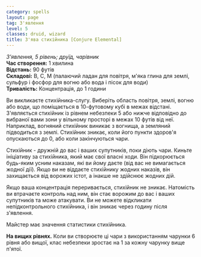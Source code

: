 ```yaml
---
category: spells
layout: page
tag: З'явлення
level: 5
classes: druid, wizard
title: З'ява стихійника [Conjure Elemental]
---
```


_З'явлення, 5 рівень; друїд, чарівник_   
**Час створення:** 1 хвилина    
**Відстань:** 90 футів    
**Складові:** В, С, М (палаючий ладан для повітря, м'яка глина для землі, сульфур і фосфор для вогню або вода і пісок для води)    
**Тривалість:** Концентрація, до 1 години    

Ви викликаєте стихійника-слугу. Виберіть область повітря, землі, вогню або води, що поміщається в 10-футовому кубі в межах відстані. З'являється стихійник із рівнем небезпеки 5 або нижче відповідно до вибраної вами зони у вільному просторі в межах 10 футів від неї. Наприклад, вогняний стихійник виникає з вогнища, а земляний підводиться з землі. Стихійник зникає, коли його пункти здоров'я опускаються до 0, або коли закінчуються чари.    

Стихійник - дружній до вас і ваших супутників, поки діють чари. Киньте ініціативу за стихійника, який має свої власні ходи. Він підкорюється будь-яким усним наказам, які ви йому даєте (від вас не вимагається жодної дії). Якщо ви не віддаєте стихійнику жодних наказів, він захищається від ворожих істот, а інакше не здійснює жодних дій.    

Якщо ваша концентрація переривається, стихійник не зникає. Натомість ви втрачаєте контроль над ним, він стає ворожим до вас і ваших супутників та може атакувати. Ви не можете відкликати непідконтрольного стихійника, і він зникає через годину після з'явлення.  

Майстер має значення статистики стихійника.   

**На вищих рівнях.** Коли ви створюєте ці чари з використанням чарунки 6 рівня або вищої, клас небезпеки зростає на 1 за кожну чарунку вище п'ятої. 
